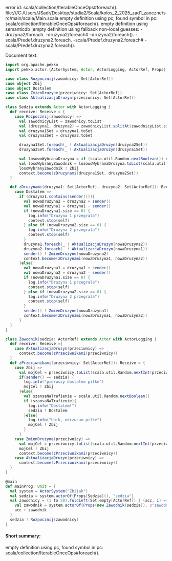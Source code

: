 error id: scala/collection/IterableOnceOps#foreach().
file:///C:/Users/JSadr/Desktop/studia2/Scala/kolos_2_2025_zad1_zaoczne/src/main/scala/Main.scala
empty definition using pc, found symbol in pc: scala/collection/IterableOnceOps#foreach().
empty definition using semanticdb
|empty definition using fallback
non-local guesses:
	 -druzyna2/foreach.
	 -druzyna2/foreach#
	 -druzyna2/foreach().
	 -scala/Predef.druzyna2.foreach.
	 -scala/Predef.druzyna2.foreach#
	 -scala/Predef.druzyna2.foreach().

Document text:

```scala
import org.apache.pekko
import pekko.actor.{ActorSystem, Actor, ActorLogging, ActorRef, Props}

case class Rozpocznij(zawodnicy: Set[ActorRef])
case object Zbij
case object Dostalem
case class ZmienDruzyne(przeciwnicy: Set[ActorRef])
case class AktualizacjaDruzyn(przeciwnicy: Set[ActorRef])

class Sedzia extends Actor with ActorLogging {
  def receive: Receive = {
    case Rozpocznij(zawodnicy) =>
      val zawodnicyList = zawodnicy.toList
      val (druzyna1, druzyna2) = zawodnicyList.splitAt(zawodnicyList.size / 2)
      val druzyna1Set = druzyna1.toSet
      val druzyna2Set = druzyna2.toSet

      druzyna1Set.foreach(_ ! AktualizacjaDruzyn(druzyna2Set))
      druzyna2Set.foreach(_ ! AktualizacjaDruzyn(druzyna1Set))

      val losowoWybranaDruzyna = if (scala.util.Random.nextBoolean()) druzyna1Set else druzyna2Set
      val losoWybranyZawodnik = losowoWybranaDruzyna.toList(scala.util.Random.nextInt(losowoWybranaDruzyna.size))
      losoWybranyZawodnik ! Zbij
      context.become(zDruzynami(druzyna1Set, druzyna2Set))
  }

  def zDruzynami(druzyna1: Set[ActorRef], druzyna2: Set[ActorRef]): Receive ={
    case Dostalem =>
      if (druzyna1.contains(sender())){
        val nowaDruzyna2 = druzyna2 + sender()
        val nowaDruzyna1 = druzyna1 - sender()
        if (nowaDruzyna1.size == 0) {
          log.info("Druzyna 1 przegrala")
          context.stop(self)
        } else if (nowaDruzyna2.size == 0) {
          log.info("Druzyna 2 przegrala")
          context.stop(self)
        }
        druzyna1.foreach(_ ! AktualizacjaDruzyn(nowaDruzyna2))
        druzyna2.foreach(_ ! AktualizacjaDruzyn(nowaDruzyna1))
        sender() ! ZmienDruzyne(nowaDruzyna2)
        context.become(zDruzynami(nowaDruzyna1, nowaDruzyna2))
      }else{
        val nowaDruzyna1 = druzyna1 + sender()
        val nowaDruzyna2 = druzyna2 - sender()
        if (nowaDruzyna1.size == 0) {
          log.info("Druzyna 1 przegrala")
          context.stop(self)
        } else if (nowaDruzyna2.size == 0) {
          log.info("Druzyna 2 przegrala")
          context.stop(self)
        }
        sender() ! ZmienDruzyne(nowaDruzyna1)
        context.become(zDruzynami(nowaDruzyna1, nowaDruzyna2))
      }
  }
}

class Zawodnik(sedzia: ActorRef) extends Actor with ActorLogging {
  def receive: Receive ={
    case AktualizacjaDruzyn(przeciwnicy) =>
      context.become(zPrzeciwnikami(przeciwnicy))
  }
  def zPrzeciwnikami(przeciwnicy: Set[ActorRef]): Receive = {
    case Zbij =>
      val mojCel = przeciwnicy.toList(scala.util.Random.nextInt(przeciwnicy.size))
      if(sender() == sedzia) {
        log.info("pierwszy dostalem pilke")
        mojCel ! Zbij
      }else{
        val szansaNaTrafienie = scala.util.Random.nextBoolean()
        if (szansaNaTrafienie){
          log.info("Dostalem!")
          sedzia ! Dostalem
        }else{
          log.info("Unik, odrzucam pilke")
          mojCel ! Zbij
        }
      }
    case ZmienDruzyne(przeciwnicy) =>
      val mojCel = przeciwnicy.toList(scala.util.Random.nextInt(przeciwnicy.size))
      mojCel ! Zbij
      context.become(zPrzeciwnikami(przeciwnicy))
    case AktualizacjaDruzyn(przeciwnicy) =>
      context.become(zPrzeciwnikami(przeciwnicy))
  }
}

@main
def mainProg: Unit = {
  val system = ActorSystem("Zbijak")
  val sedzia = system.actorOf(Props[Sedzia](), "sedzia")
  val zawodnicy = (1 to 20).foldLeft(Set.empty[ActorRef]) { (acc, i) =>
    val zawodnik = system.actorOf(Props(new Zawodnik(sedzia)), s"zawodnik-$i")
    acc + zawodnik
  }
  sedzia ! Rozpocznij(zawodnicy)
}

```

#### Short summary: 

empty definition using pc, found symbol in pc: scala/collection/IterableOnceOps#foreach().